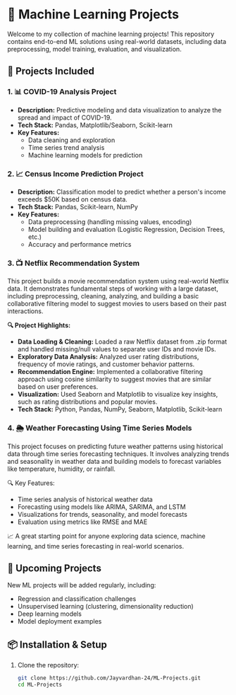 # 🧠 Machine Learning Projects

Welcome to my collection of machine learning projects! This repository contains end-to-end ML solutions using real-world datasets, including data preprocessing, model training, evaluation, and visualization.

## 📂 Projects Included

### 1. 📊 COVID-19 Analysis Project
- **Description:** Predictive modeling and data visualization to analyze the spread and impact of COVID-19.
- **Tech Stack:** Pandas, Matplotlib/Seaborn, Scikit-learn
- **Key Features:**
  - Data cleaning and exploration
  - Time series trend analysis
  - Machine learning models for prediction

### 2. 📈 Census Income Prediction Project
- **Description:** Classification model to predict whether a person's income exceeds $50K based on census data.
- **Tech Stack:** Pandas, Scikit-learn, NumPy
- **Key Features:**
  - Data preprocessing (handling missing values, encoding)
  - Model building and evaluation (Logistic Regression, Decision Trees, etc.)
  - Accuracy and performance metrics
 
### 3. 📺 Netflix Recommendation System
  This project builds a movie recommendation system using real-world Netflix data. It demonstrates fundamental steps of working with a large dataset, including preprocessing, cleaning, analyzing, and building a 
  basic collaborative filtering model to suggest movies to users based on their past interactions.

**🔍 Project Highlights:**
- **Data Loading & Cleaning:** Loaded a raw Netflix dataset from .zip format and handled missing/null values to separate user IDs and movie IDs.
- **Exploratory Data Analysis:** Analyzed user rating distributions, frequency of movie ratings, and customer behavior patterns.
- **Recommendation Engine:** Implemented a collaborative filtering approach using cosine similarity to suggest movies that are similar based on user preferences.
- **Visualization:** Used Seaborn and Matplotlib to visualize key insights, such as rating distributions and popular movies.
- **Tech Stack:** Python, Pandas, NumPy, Seaborn, Matplotlib, Scikit-learn

### 4. 🌦️ Weather Forecasting Using Time Series Models
  This project focuses on predicting future weather patterns using historical data through time series forecasting techniques. It involves analyzing trends and seasonality in weather data and building models to
  forecast variables like temperature, humidity, or rainfall.

🔍 Key Features:
  - Time series analysis of historical weather data
  - Forecasting using models like ARIMA, SARIMA, and LSTM
  - Visualizations for trends, seasonality, and model forecasts
  - Evaluation using metrics like RMSE and MAE

📈 A great starting point for anyone exploring data science, machine learning, and time series forecasting in real-world scenarios.

## 🚧 Upcoming Projects
New ML projects will be added regularly, including:
- Regression and classification challenges
- Unsupervised learning (clustering, dimensionality reduction)
- Deep learning models
- Model deployment examples

## 📦 Installation & Setup

1. Clone the repository:
   ```bash
   git clone https://github.com/Jayvardhan-24/ML-Projects.git
   cd ML-Projects
